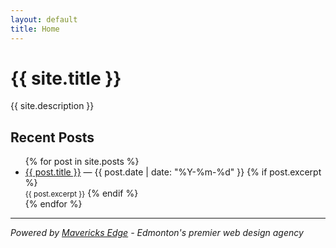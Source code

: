 ```yaml
---
layout: default
title: Home
---
```


# {{ site.title }}

{{ site.description }}

## Recent Posts

<ul>
{% for post in site.posts %}
  <li>
    <a href="{{ post.url | relative_url }}">{{ post.title }}</a>
    — {{ post.date | date: "%Y-%m-%d" }}
    {% if post.excerpt %}
    <br><small>{{ post.excerpt }}</small>
    {% endif %}
  </li>
{% endfor %}
</ul>

---

*Powered by [Mavericks Edge](https://mavericksedge.ca) - Edmonton's premier web design agency*

